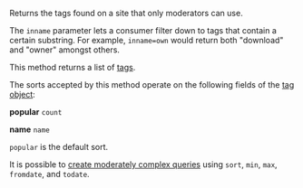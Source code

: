 Returns the tags found on a site that only moderators can use.

The `inname` parameter lets a consumer filter down to tags that contain a certain substring. For example, `inname=own`
would return both "download" and "owner" amongst others.

This method returns a list of [tags](#model-Tag).

The sorts accepted by this method operate on the following fields of the [tag object](#model-Tag):

**popular**
`count`

**name**
`name`

`popular` is the default sort.

It is possible to [create moderately complex queries](#complex-queries) using `sort`, `min`, `max`, `fromdate`, and
`todate`.
